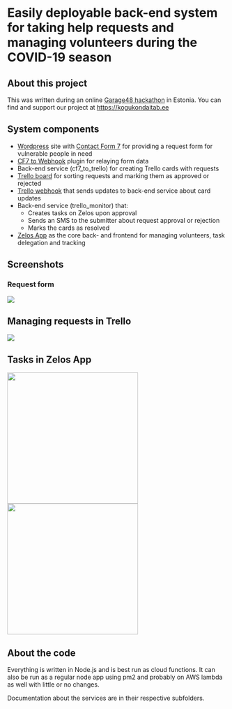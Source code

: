 
# Easily deployable back-end system for taking help requests and managing volunteers during the COVID-19 season

## About this project

This was written during an online [Garage48 hackathon](http://garage48.org/events/hack-the-crisis) in Estonia.
You can find and support our project at https://kogukondaitab.ee

## System components

* [Wordpress](https://www.wordpress.com) site with [Contact Form 7](https://wordpress.org/plugins/contact-form-7/) for providing a request form for vulnerable people in need
* [CF7 to Webhook](https://wordpress.org/plugins/cf7-to-zapier/) plugin for relaying form data
* Back-end service (cf7_to_trello) for creating Trello cards with requests
* [Trello board](https://www.trello.com) for sorting requests and marking them as approved or rejected
* [Trello webhook](https://developers.trello.com/page/webhooks) that sends updates to back-end service about card updates
* Back-end service (trello_monitor) that:
  * Creates tasks on Zelos upon approval
  * Sends an SMS to the submitter about request approval or rejection
  * Marks the cards as resolved
* [Zelos App](https://www.getzelos.com) as the core back- and frontend for managing volunteers, task delegation and tracking

## Screenshots

### Request form
![](https://i.imgur.com/26x6tu3.png)

## Managing requests in Trello
![](https://i.imgur.com/gEIuFH8.png)

## Tasks in Zelos App
<img src="https://i.imgur.com/w84W1XZ.png" width="300"> <img src="https://i.imgur.com/uV6vy3w.png" width="300">

## About the code

Everything is written in Node.js and is best run as cloud functions. It can also be run as a regular node app using pm2 and probably on AWS lambda as well with little or no changes.  

Documentation about the services are in their respective subfolders.